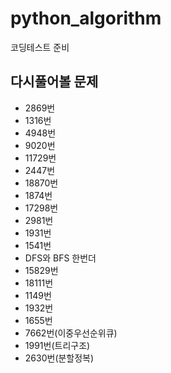 # python_algorithm
코딩테스트 준비

## 다시풀어볼 문제
- 2869번
- 1316번
- 4948번
- 9020번
- 11729번
- 2447번
- 18870번
- 1874번
- 17298번
- 2981번
- 1931번
- 1541번
- DFS와 BFS 한번더
- 15829번
- 18111번
- 1149번
- 1932번
- 1655번
- 7662번(이중우선순위큐)
- 1991번(트리구조)
- 2630번(분할정복)
